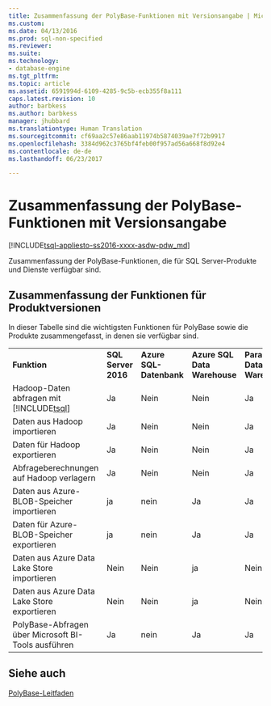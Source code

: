 ```yaml
---
title: Zusammenfassung der PolyBase-Funktionen mit Versionsangabe | Microsoft-Dokumentation
ms.custom: 
ms.date: 04/13/2016
ms.prod: sql-non-specified
ms.reviewer: 
ms.suite: 
ms.technology:
- database-engine
ms.tgt_pltfrm: 
ms.topic: article
ms.assetid: 6591994d-6109-4285-9c5b-ecb355f8a111
caps.latest.revision: 10
author: barbkess
ms.author: barbkess
manager: jhubbard
ms.translationtype: Human Translation
ms.sourcegitcommit: cf69aa2c57e86aab11974b5874039ae7f72b9917
ms.openlocfilehash: 3384d962c3765bf4feb00f957ad56a668f8d92e4
ms.contentlocale: de-de
ms.lasthandoff: 06/23/2017

---
```

# <a name="polybase-versioned-feature-summary"></a>Zusammenfassung der PolyBase-Funktionen mit Versionsangabe
[!INCLUDE[tsql-appliesto-ss2016-xxxx-asdw-pdw_md](../../includes/tsql-appliesto-ss2016-xxxx-asdw-pdw-md.md)]

Zusammenfassung der PolyBase-Funktionen, die für SQL Server-Produkte und Dienste verfügbar sind.  
  
## <a name="feature-summary-for-product-releases"></a>Zusammenfassung der Funktionen für Produktversionen  
 In dieser Tabelle sind die wichtigsten Funktionen für PolyBase sowie die Produkte zusammengefasst, in denen sie verfügbar sind.  
  
||||||
|-|-|-|-|-|   
|**Funktion**|**SQL Server 2016**|**Azure SQL-Datenbank**|**Azure SQL Data Warehouse**|**Parallel Data Warehouse**| 
|Hadoop-Daten abfragen mit [!INCLUDE[tsql](../../includes/tsql-md.md)]|Ja|Nein|Nein|Ja|
|Daten aus Hadoop importieren|Ja|Nein|Nein|Ja|
|Daten für Hadoop exportieren  |Ja|Nein|Nein| Ja|
|Abfrageberechnungen auf Hadoop verlagern|Ja|Nein|Nein|Ja|  
|Daten aus Azure-BLOB-Speicher importieren|ja|nein|Ja|Ja| 
|Daten für Azure-BLOB-Speicher exportieren|ja|nein|Ja|Ja|  
|Daten aus Azure Data Lake Store importieren|Nein|Nein|ja|Nein|    
|Daten aus Azure Data Lake Store exportieren|Nein|Nein|ja|Nein|
|PolyBase-Abfragen über Microsoft BI-Tools ausführen|Ja|nein|Ja|Ja|   



  
## <a name="see-also"></a>Siehe auch  
 [PolyBase-Leitfaden](../../relational-databases/polybase/polybase-guide.md)  
  
  

